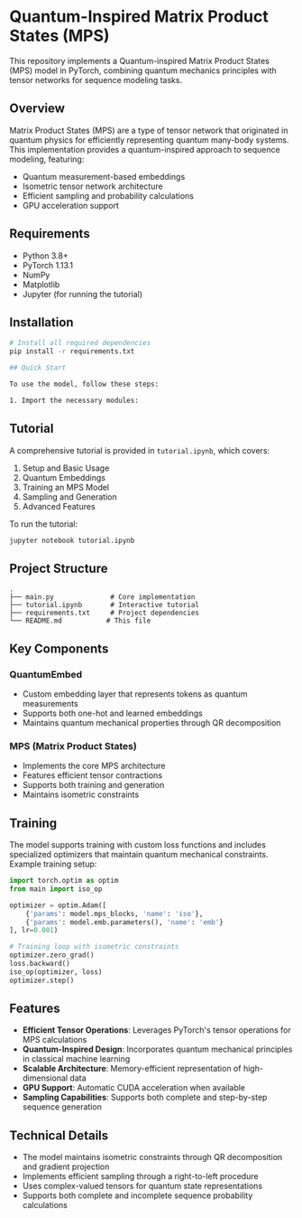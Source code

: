 # Quantum-Inspired Matrix Product States (MPS)

This repository implements a Quantum-inspired Matrix Product States (MPS) model in PyTorch, combining quantum mechanics principles with tensor networks for sequence modeling tasks.

## Overview

Matrix Product States (MPS) are a type of tensor network that originated in quantum physics for efficiently representing quantum many-body systems. This implementation provides a quantum-inspired approach to sequence modeling, featuring:

- Quantum measurement-based embeddings
- Isometric tensor network architecture
- Efficient sampling and probability calculations
- GPU acceleration support

## Requirements

- Python 3.8+
- PyTorch 1.13.1
- NumPy
- Matplotlib
- Jupyter (for running the tutorial)

## Installation

```bash
# Install all required dependencies
pip install -r requirements.txt

## Quick Start

To use the model, follow these steps:

1. Import the necessary modules:

```

## Tutorial

A comprehensive tutorial is provided in `tutorial.ipynb`, which covers:
1. Setup and Basic Usage
2. Quantum Embeddings
3. Training an MPS Model
4. Sampling and Generation
5. Advanced Features

To run the tutorial:

```bash
jupyter notebook tutorial.ipynb
```

## Project Structure

```
.
├── main.py              # Core implementation
├── tutorial.ipynb       # Interactive tutorial
├── requirements.txt     # Project dependencies
└── README.md           # This file
```

## Key Components

### QuantumEmbed
- Custom embedding layer that represents tokens as quantum measurements
- Supports both one-hot and learned embeddings
- Maintains quantum mechanical properties through QR decomposition

### MPS (Matrix Product States)
- Implements the core MPS architecture
- Features efficient tensor contractions
- Supports both training and generation
- Maintains isometric constraints

## Training

The model supports training with custom loss functions and includes specialized optimizers that maintain quantum mechanical constraints. Example training setup:

```python
import torch.optim as optim
from main import iso_op

optimizer = optim.Adam([
    {'params': model.mps_blocks, 'name': 'iso'},
    {'params': model.emb.parameters(), 'name': 'emb'}
], lr=0.001)

# Training loop with isometric constraints
optimizer.zero_grad()
loss.backward()
iso_op(optimizer, loss)
optimizer.step()
```

## Features

- **Efficient Tensor Operations**: Leverages PyTorch's tensor operations for MPS calculations
- **Quantum-Inspired Design**: Incorporates quantum mechanical principles in classical machine learning
- **Scalable Architecture**: Memory-efficient representation of high-dimensional data
- **GPU Support**: Automatic CUDA acceleration when available
- **Sampling Capabilities**: Supports both complete and step-by-step sequence generation

## Technical Details

- The model maintains isometric constraints through QR decomposition and gradient projection
- Implements efficient sampling through a right-to-left procedure
- Uses complex-valued tensors for quantum state representations
- Supports both complete and incomplete sequence probability calculations
